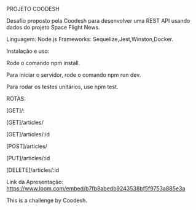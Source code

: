 PROJETO COODESH

Desafio proposto pela Coodesh para desenvolver uma REST API usando dados do projeto Space Flight News.

Linguagem: Node.js
Frameworks: Sequelize,Jest,Winston,Docker.

Instalação e uso:

Rode o comando npm install.

Para iniciar o servidor, rode o comando npm run dev.

Para rodar os testes unitários, use npm test.

ROTAS:

[GET]/:

[GET]/articles/

[GET]/articles/:id

[POST]/articles/

[PUT]/articles/:id

[DELETE]/articles/:id

Link da Apresentação: https://www.loom.com/embed/b7fb8abedb9243538bf5f9753a885e3a

This is a challenge by Coodesh.